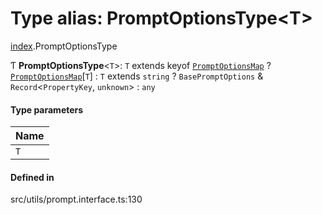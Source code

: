 # Type alias: PromptOptionsType<T\>

[index](../modules/index.md).PromptOptionsType

Ƭ **PromptOptionsType**<`T`\>: `T` extends keyof [`PromptOptionsMap`](../classes/index.PromptOptionsMap.md) ? [`PromptOptionsMap`](../classes/index.PromptOptionsMap.md)[`T`] : `T` extends `string` ? `BasePromptOptions` & `Record`<`PropertyKey`, `unknown`\> : `any`

#### Type parameters

| Name |
| :------ |
| `T` |

#### Defined in

src/utils/prompt.interface.ts:130
